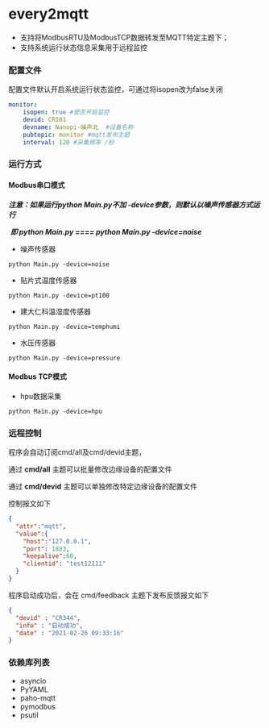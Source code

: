 # every2mqtt

- 支持将ModbusRTU及ModbusTCP数据转发至MQTT特定主题下；
- 支持系统运行状态信息采集用于远程监控



### 配置文件

配置文件默认开启系统运行状态监控，可通过将isopen改为false关闭

```yaml
monitor:
    isopen: true #是否开启监控
    devid: CR101
    devname: Nanopi-噪声北  #设备名称
    pubtopic: monitor #mqtt发布主题
    interval: 120 #采集频率 /秒
```



### 运行方式



#### Modbus串口模式

***注意：如果运行python Main.py不加 -device参数，则默认以噪声传感器方式运行***

​           ***即 python Main.py    ====      python Main.py -device=noise***

- 噪声传感器     

```shell
python Main.py -device=noise
```
- 贴片式温度传感器

```shell
python Main.py -device=pt100
```
- 建大仁科温湿度传感器

```shell
python Main.py -device=temphumi
```
- 水压传感器

```shell
python Main.py -device=pressure
```


#### Modbus TCP模式

- hpu数据采集

```
python Main.py -device=hpu
```



### 远程控制

程序会自动订阅cmd/all及cmd/devid主题，

通过  **cmd/all**  主题可以批量修改边缘设备的配置文件

通过 **cmd/devid** 主题可以单独修改特定边缘设备的配置文件

控制报文如下

```json
{
  "attr":"mqtt",
  "value":{
    "host":"127.0.0.1",
    "port": 1883,
    "keepalive":60,
    "clientid": "test12111"
  }
}
```

程序启动成功后，会在 cmd/feedback 主题下发布反馈报文如下

```json
{
  "devid" : "CR344",
  "info" : "启动成功",
  "date" : "2021-02-26 09:33:16"
}
```



### 依赖库列表

- asyncio
- PyYAML
- paho-mqtt
- pymodbus
- psutil

